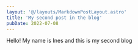 ```yaml
---
layout: '@/layouts/MarkdownPostLayout.astro'
title: 'My second post in the blog'
pubDate: 2022-07-08
---
```


Hello! My name is Ines and this is my second blog